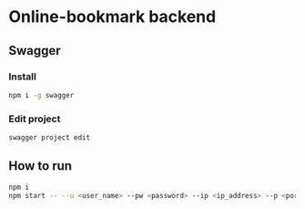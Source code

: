 # Online-bookmark backend
## Swagger
### Install
```bash
npm i -g swagger
```
### Edit project
```bash
swagger project edit
```
## How to run
```bash
npm i
npm start -- --u <user_name> --pw <password> --ip <ip_address> --p <port>
```
